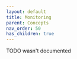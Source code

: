 ```yaml
---
layout: default
title: Monitoring
parent: Concepts
nav_order: 50
has_children: true
---
```


TODO wasn't documented
